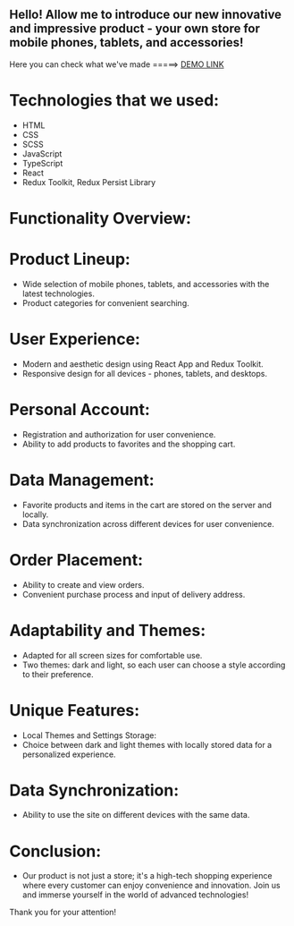 ## Hello! Allow me to introduce our new innovative and impressive product - your own store for mobile phones, tablets, and accessories!

Here you can check what we've made =====> [DEMO LINK](https://OlegPopovych.github.io/phone-catalog)

# Technologies that we used:

- HTML
- CSS
- SCSS
- JavaScript
- TypeScript
- React
- Redux Toolkit, Redux Persist Library

# Functionality Overview:

# Product Lineup:

- Wide selection of mobile phones, tablets, and accessories with the latest technologies.
- Product categories for convenient searching.

# User Experience:

- Modern and aesthetic design using React App and Redux Toolkit.
- Responsive design for all devices - phones, tablets, and desktops.

# Personal Account:

- Registration and authorization for user convenience.
- Ability to add products to favorites and the shopping cart.

# Data Management:

- Favorite products and items in the cart are stored on the server and locally.
- Data synchronization across different devices for user convenience.

# Order Placement:

- Ability to create and view orders.
- Convenient purchase process and input of delivery address.

# Adaptability and Themes:

- Adapted for all screen sizes for comfortable use.
- Two themes: dark and light, so each user can choose a style according to their preference.

# Unique Features:

- Local Themes and Settings Storage:
- Choice between dark and light themes with locally stored data for a personalized experience.

# Data Synchronization:

- Ability to use the site on different devices with the same data.

# Conclusion:

- Our product is not just a store; it's a high-tech shopping experience where every customer can enjoy convenience and innovation. Join us and immerse yourself in the world of advanced technologies!

Thank you for your attention!
